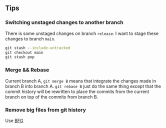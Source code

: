 ## Tips
### Switching unstaged changes to another branch
There is some unstaged changes on branch `release`. I want to stage these changes to branch `main`.

```cmd
git stash --include-untracked
git checkout main
git stash pop
```

### Merge && Rebase
Current branch A, `git merge B` means that integrate the changes made in branch B into branch A. `git rebase B` just do the same thing except that the commit history will be rewritten to place the commits from the current branch on top of the commits from branch B.

### Remove big files from git history
Use [BFG](https://rtyley.github.io/bfg-repo-cleaner/)
